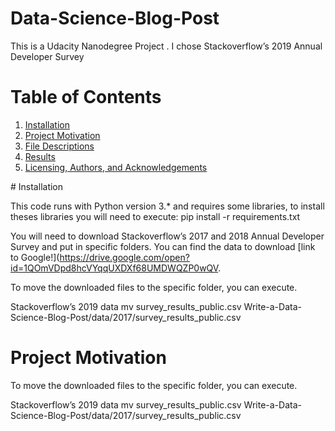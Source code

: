 # Data-Science-Blog-Post
This is a Udacity Nanodegree Project . I chose Stackoverflow’s 2019 Annual Developer Survey
# Table of Contents

1. [Installation](#inst)
2. [Project Motivation](#proj-mot)
3. [File Descriptions](#file)
5. [Results](#rs)
6. [Licensing, Authors, and Acknowledgements](#lics)   
<a name="inst"/>
# Installation

This code runs with Python version 3.* and requires some libraries, to install theses libraries you will need to execute:
pip install -r requirements.txt

You will need to download Stackoverflow’s 2017 and 2018 Annual Developer Survey and put in specific folders. You can find the data to download [link to Google!](https://drive.google.com/open?id=1QOmVDpd8hcVYqqUXDXf68UMDWQZP0wQV.

To move the downloaded files to the specific folder, you can execute.

Stackoverflow’s 2019 data
mv survey_results_public.csv Write-a-Data-Science-Blog-Post/data/2017/survey_results_public.csv
<a name="proj-mot"/>
# Project Motivation
To move the downloaded files to the specific folder, you can execute.

Stackoverflow’s 2019 data
mv survey_results_public.csv Write-a-Data-Science-Blog-Post/data/2017/survey_results_public.csv
